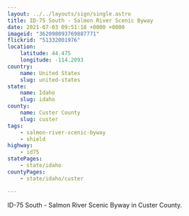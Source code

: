 ```yaml
---
layout: ../../layouts/sign/single.astro
title: ID-75 South - Salmon River Scenic Byway
date: 2021-07-03 09:51:18 +0000 +0000
imageid: "362098093769887771"
flickrid: "51332001976"
location:
    latitude: 44.475
    longitude: -114.2093
country:
    name: United States
    slug: united-states
state:
    name: Idaho
    slug: idaho
county:
    name: Custer County
    slug: custer
tags:
    - salmon-river-scenic-byway
    - shield
highway:
    - id75
statePages:
    - state/idaho
countyPages:
    - state/idaho/custer

---
```

ID-75 South - Salmon River Scenic Byway in Custer County.